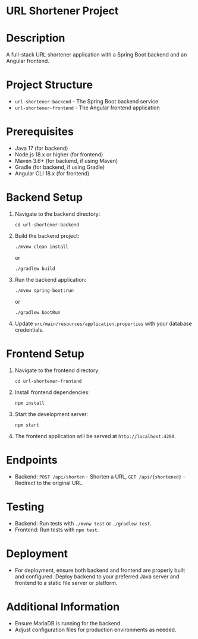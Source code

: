 # URL Shortener Project

# Description
A full-stack URL shortener application with a Spring Boot backend and an Angular frontend.

# Project Structure
- `url-shortener-backend` - The Spring Boot backend service
- `url-shortener-frontend` - The Angular frontend application

# Prerequisites
- Java 17 (for backend)
- Node.js 18.x or higher (for frontend)
- Maven 3.6+ (for backend, if using Maven)
- Gradle (for backend, if using Gradle)
- Angular CLI 18.x (for frontend)

# Backend Setup

1. Navigate to the backend directory:
   ```
   cd url-shortener-backend
   ```

2. Build the backend project:
   ```
   ./mvnw clean install
   ```
   or
   ```
   ./gradlew build
   ```

3. Run the backend application:
   ```
   ./mvnw spring-boot:run
   ```
   or
   ```
   ./gradlew bootRun
   ```

4. Update `src/main/resources/application.properties` with your database credentials.

# Frontend Setup

1. Navigate to the frontend directory:
   ```
   cd url-shortener-frontend
   ```

2. Install frontend dependencies:
   ```
   npm install
   ```

3. Start the development server:
   ```
   npm start
   ```

4. The frontend application will be served at `http://localhost:4200`.

# Endpoints
- Backend: `POST /api/shorten` - Shorten a URL, `GET /api/{shortened}` - Redirect to the original URL.

# Testing
- Backend: Run tests with `./mvnw test` or `./gradlew test`.
- Frontend: Run tests with `npm test`.

# Deployment
- For deployment, ensure both backend and frontend are properly built and configured. Deploy backend to your preferred Java server and frontend to a static file server or platform.

# Additional Information
- Ensure MariaDB is running for the backend.
- Adjust configuration files for production environments as needed.
